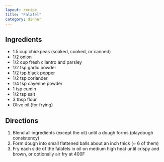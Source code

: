 ```yaml
---
layout: recipe
title: "Falafel"
category: dinner
---
```


## Ingredients
- 1.5 cup chickpeas (soaked, cooked, or canned)
- 1/2 onion
- 1/2 cup fresh cilantro and parsley
- 1/2 tsp garlic powder
- 1/2 tsp black pepper
- 1/2 tsp coriander
- 1/4 tsp cayenne powder
- 1 tsp cumin
- 1/2 tsp salt
- 3 tbsp flour
- Olive oil (for frying)

## Directions

1. Blend all ingredients (except the oil) until a dough forms (playdough consistency)
2. Form dough into small flattened balls about an inch thick (~ 6 of them)
3. Fry each side of the falafels in oil on medium high heat until crispy and brown, or optionally air fry at 400F
